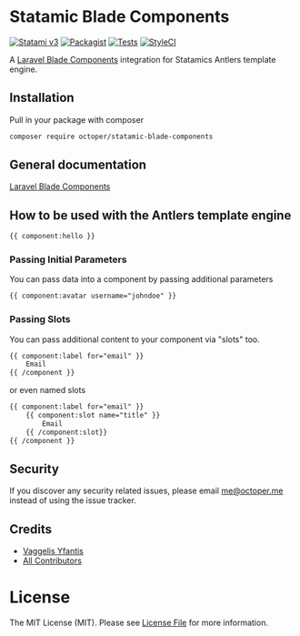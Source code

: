 # Statamic Blade Components

[![Statami v3](https://img.shields.io/badge/Statamic-3.0+-FF269E)](https://statamic.com/addons/octoper/blade-components)
[![Packagist](https://img.shields.io/packagist/v/octoper/statamic-blade-components)](https://packagist.org/packages/octoper/statamic-blade-components)
[![Tests](https://github.com/octoper/statamic-blade-components/actions/workflows/tests.yaml/badge.svg)](https://github.com/octoper/statamic-blade-components/actions/workflows/tests.yaml)
[![StyleCI](https://github.styleci.io/repos/290389800/shield?branch=main)](https://github.styleci.io/repos/290389800?branch=main)

A [Laravel Blade Components](https://laravel.com/docs/8.x/blade#components) integration for Statamics Antlers template engine.

## Installation
Pull in your package with composer
```bash
composer require octoper/statamic-blade-components
```

## General documentation
[Laravel Blade Components](https://laravel.com/docs/8.x/blade#components)

## How to be used with the Antlers template engine
```html
{{ component:hello }}
```

### Passing Initial Parameters
You can pass data into a component by passing additional parameters

```html
{{ component:avatar username="johndoe" }}
```

### Passing Slots
You can pass additional content to your component via "slots" too.

```html
{{ component:label for="email" }}
	Email
{{ /component }}
```

or even named slots

```html
{{ component:label for="email" }}
	{{ component:slot name="title" }}
		Email
	{{ /component:slot}}
{{ /component }}
```

## Security

If you discover any security related issues, please email me@octoper.me instead of using the issue tracker.

## Credits

- [Vaggelis Yfantis](https://github.com/octoper)
- [All Contributors](../../contributors)

# License
The MIT License (MIT). Please see [License File](LICENSE.md) for more information.
